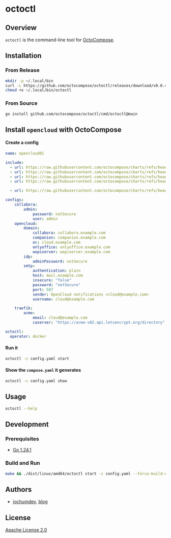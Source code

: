 # octoctl

## Overview

`octoctl` is the command-line tool for [OctoCompose](https://octocompose.dev/).

## Installation

### From Release

```sh
mkdir -p ~/.local/bin
curl -L https://github.com/octocompose/octoctl/releases/download/v0.0.4/octoctl_0.0.4_linux_amd64 -o ~/.local/bin/octoctl
chmod +x ~/.local/bin/octoctl
```

### From Source

```sh
go install github.com/octocompose/octoctl/cmd/octoctl@main
```

## Install `opencloud` with OctoCompose

#### Create a config

```yaml
name: opencloud01

include:
  - url: https://raw.githubusercontent.com/octocompose/charts/refs/heads/main/opencloud-monolith/config/opencloud.yaml
  - url: https://raw.githubusercontent.com/octocompose/charts/refs/heads/main/opencloud-monolith/config/collabora.yaml
  - url: https://raw.githubusercontent.com/octocompose/charts/refs/heads/main/opencloud-monolith/config/tika.yaml
  - url: https://raw.githubusercontent.com/octocompose/charts/refs/heads/main/opencloud-monolith/config/traefik.yaml

  - url: https://raw.githubusercontent.com/octocompose/charts/refs/heads/main/opencloud-monolith/config/web_extensions/all.yaml

configs:
    collabora:
        admin:
            password: notSecure
            user: admin
    opencloud:
        domain:
            collabora: collabora.example.com
            companion: companion.example.com
            oc: cloud.example.com
            onlyoffice: onlyoffice.example.com
            wopiserver: wopiserver.example.com
        idp:
            adminPassword: notSecure
        smtp:
            authentication: plain
            host: mail.example.com
            insecure: "false"
            password: "notSecure"
            port: 587
            sender: OpenCloud notifications <cloud@example.com>
            username: cloud@example.com

    traefik:
        acme:
            email: cloud@example.com
            caserver: "https://acme-v02.api.letsencrypt.org/directory"

octoctl:
  operator: docker
```

#### Run it

```sh
octoctl -c config.yaml start
```

#### Show the `compose.yaml` it generates

```sh
octoctl -c config.yaml show
```

## Usage

```sh
octoctl --help
```

## Development

### Prerequisites

- [Go 1.24.1](https://golang.org/dl/)

### Build and Run

```sh
make && ./dist/linux/amd64/octoctl start -c config.yaml --force-build-operator -l debug
```

## Authors

- [jochumdev](https://github.com/jochumdev), [blog](https://jochum.dev/)

## License

[Apache License 2.0](https://github.com/octocompose/octoctl/blob/main/LICENSE)
